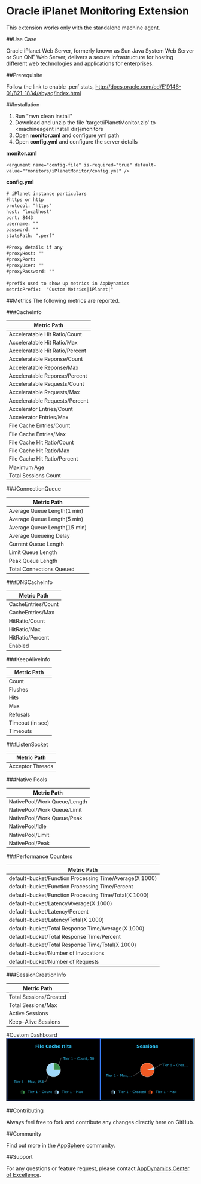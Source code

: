 # Oracle iPlanet Monitoring Extension

This extension works only with the standalone machine agent.

##Use Case

Oracle iPlanet Web Server, formerly  known as Sun Java System Web Server or Sun ONE Web Server, delivers a secure infrastructure for hosting different web technologies and applications for enterprises.

##Prerequisite

Follow the link to enable .perf stats, http://docs.oracle.com/cd/E19146-01/821-1834/abyaq/index.html

##Installation

1. Run "mvn clean install"
2. Download and unzip the file 'target/iPlanetMonitor.zip' to \<machineagent install dir\}/monitors
3. Open <b>monitor.xml</b> and configure yml path
4. Open <b>config.yml</b> and configure the server details

<b>monitor.xml</b>
~~~
<argument name="config-file" is-required="true" default-value=""monitors/iPlanetMonitor/config.yml" />
~~~

<b>config.yml</b>
~~~
# iPlanet instance particulars
#https or http
protocol: "https"
host: "localhost"
port: 8443
username: ""
password: ""
statsPath: ".perf"

#Proxy details if any
#proxyHost: ""
#proxyPort:
#proxyUser: ""
#proxyPassword: ""

#prefix used to show up metrics in AppDynamics
metricPrefix:  "Custom Metrics|iPlanet|"
~~~

##Metrics
The following metrics are reported.

###CacheInfo

| Metric Path  |
|----------------|
| Acceleratable Hit Ratio/Count |
| Acceleratable Hit Ratio/Max |
| Acceleratable Hit Ratio/Percent |
| Acceleratable Reponse/Count | 
| Acceleratable Reponse/Max |
| Acceleratable Reponse/Percent |
| Acceleratable Requests/Count |
| Acceleratable Requests/Max |
| Acceleratable Requests/Percent |
| Accelerator Entries/Count |
| Accelerator Entries/Max | 
| File Cache Entries/Count |
| File Cache Entries/Max |
| File Cache Hit Ratio/Count |
| File Cache Hit Ratio/Max |
| File Cache Hit Ratio/Percent |
| Maximum Age |
| Total Sessions Count |

###ConnectionQueue

| Metric Path  |
|----------------|
| Average Queue Length(1 min) |
| Average Queue Length(5 min) |
| Average Queue Length(15 min) |
| Average Queueing Delay |
| Current Queue Length |
| Limit Queue Length |
| Peak Queue Length |
| Total Connections Queued |

###DNSCacheInfo

| Metric Path  |
|----------------|
| CacheEntries/Count |
| CacheEntries/Max |
| HitRatio/Count |
| HitRatio/Max |
| HitRatio/Percent |
| Enabled |

###KeepAliveInfo

| Metric Path  |
|----------------|
| Count |
| Flushes |
| Hits |
| Max |
| Refusals |
| Timeout (in sec) |
| Timeouts |

###ListenSocket

| Metric Path  |
|----------------|
| Acceptor Threads |

###Native Pools

| Metric Path  |
|----------------|
| NativePool/Work Queue/Length |
| NativePool/Work Queue/Limit |
| NativePool/Work Queue/Peak |
| NativePool/Idle |
| NativePool/Limit |
| NativePool/Peak |

###Performance Counters

| Metric Path  |
|----------------|
| default-bucket/Function Processing Time/Average(X 1000) |
| default-bucket/Function Processing Time/Percent |
| default-bucket/Function Processing Time/Total(X 1000) |
| default-bucket/Latency/Average(X 1000) |
| default-bucket/Latency/Percent |
| default-bucket/Latency/Total(X 1000) |
| default-bucket/Total Response Time/Average(X 1000) |
| default-bucket/Total Response Time/Percent |
| default-bucket/Total Response Time/Total(X 1000) |
| default-bucket/Number of Invocations |
| default-bucket/Number of Requests |

###SessionCreationInfo

| Metric Path  |
|----------------|
| Total Sessions/Created |
| Total Sessions/Max |
| Active Sessions |
| Keep-Alive Sessions |

#Custom Dashboard
![](https://github.com/Appdynamics/iPlanet-monitoring-extension/raw/master/iPlanet_Custom_Dash_Board.png)

##Contributing

Always feel free to fork and contribute any changes directly here on GitHub.

##Community

Find out more in the [AppSphere]() community.

##Support

For any questions or feature request, please contact [AppDynamics Center of Excellence](mailto:help@appdynamics.com).
